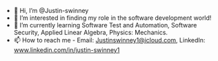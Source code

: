 - 👋 Hi, I’m @Justin-swinney
- 👀 I’m interested in finding my role in the software development world! 
- 🌱 I’m currently learning Software Test and Automation, Software Security, Applied Linear Algebra, Physics: Mechanics.
- 📫 How to reach me -  Email: Justinswinney1@icloud.com, LinkedIn: www.linkedin.com/in/justin-swinney1





<!---
Justin-swinney/Justin-swinney is a ✨ special ✨ repository because its `README.md` (this file) appears on your GitHub profile.
You can click the Preview link to take a look at your changes.
--->
